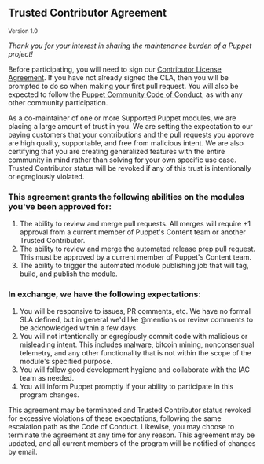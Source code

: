 ## Trusted Contributor Agreement 

<sub>Version 1.0</sub>

*Thank you for your interest in sharing the maintenance burden of a Puppet project!*

Before participating, you will need to sign our [Contributor License Agreement](https://cla-assistant.io/puppetlabs/).
If you have not already signed the CLA, then you will be prompted to do so when making your
first pull request. You will also be expected to follow the [Puppet Community Code of Conduct](https://puppet.com/community/community-guidelines/),
as with any other community participation. 

As a co-maintainer of one or more Supported Puppet modules, we are placing a large amount
of trust in you. We are setting the expectation to our paying customers that your contributions
and the pull requests you approve are high quality, supportable, and free from malicious
intent. We are also certifying that you are creating generalized features with the entire
community in mind rather than solving for your own specific use case. Trusted Contributor
status will be revoked if any of this trust is intentionally or egregiously violated. 

### This agreement grants the following abilities on the modules you've been approved for: 

1. The ability to review and merge pull requests. All merges will require +1 approval
   from a current member of Puppet's Content team or another Trusted Contributor. 
1. The ability to review and merge the automated release prep pull request. This must
   be approved by a current member of Puppet's Content team. 
1. The ability to trigger the automated module publishing job that will tag, build,
   and publish the module. 

### In exchange, we have the following expectations: 

1. You will be responsive to issues, PR comments, etc. We have no formal SLA defined, but
   in general we'd like @mentions or review comments to be acknowledged within a few days. 
1. You will not intentionally or egregiously commit code with malicious or misleading intent.
   This includes malware, bitcoin mining, nonconsensual telemetry, and any other functionality
   that is not within the scope of the module's specified purpose. 
1. You will follow good development hygiene and collaborate with the IAC team as needed. 
1. You will inform Puppet promptly if your ability to participate in this program changes. 

This agreement may be terminated and Trusted Contributor status revoked for excessive violations
of these expectations, following the same escalation path as the Code of Conduct. Likewise, you
may choose to terminate the agreement at any time for any reason. This agreement may be updated,
and all current members of the program will be notified of changes by email. 
